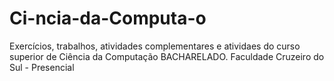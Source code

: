 # Ci-ncia-da-Computa-o
Exercícios, trabalhos, atividades complementares e atividaes do curso superior de Ciência da Computação BACHARELADO.
Faculdade Cruzeiro do Sul - Presencial
